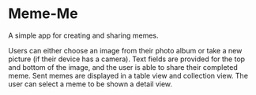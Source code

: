 # Meme-Me
A simple app for creating and sharing memes.

Users can either choose an image from their photo album or take a new picture (if their device has a camera).
Text fields are provided for the top and bottom of the image, and the user is able to share their completed meme.
Sent memes are displayed in a table view and collection view. The user can select a meme to be shown a detail view.
